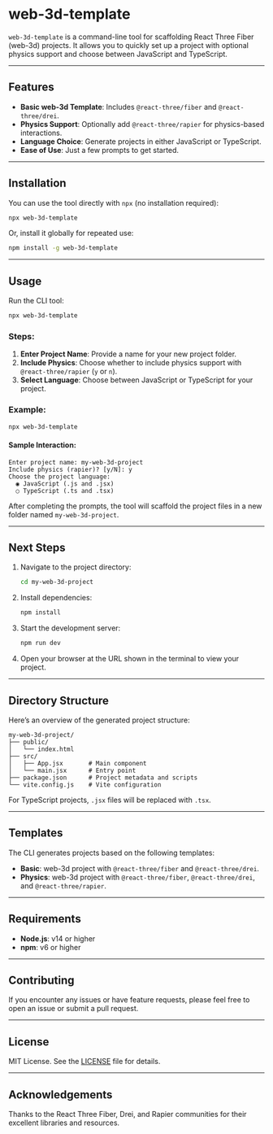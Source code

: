 # web-3d-template

`web-3d-template` is a command-line tool for scaffolding React Three Fiber (web-3d) projects. It allows you to quickly set up a project with optional physics support and choose between JavaScript and TypeScript.

---

## Features

* **Basic web-3d Template**: Includes `@react-three/fiber` and `@react-three/drei`.
* **Physics Support**: Optionally add `@react-three/rapier` for physics-based interactions.
* **Language Choice**: Generate projects in either JavaScript or TypeScript.
* **Ease of Use**: Just a few prompts to get started.

---

## Installation

You can use the tool directly with `npx` (no installation required):

```bash
npx web-3d-template
```

Or, install it globally for repeated use:

```bash
npm install -g web-3d-template
```

---

## Usage

Run the CLI tool:

```bash
npx web-3d-template
```

### Steps:

1. **Enter Project Name**: Provide a name for your new project folder.
2. **Include Physics**: Choose whether to include physics support with `@react-three/rapier` (`y` or `n`).
3. **Select Language**: Choose between JavaScript or TypeScript for your project.

### Example:

```bash
npx web-3d-template
```

#### Sample Interaction:

```text
Enter project name: my-web-3d-project
Include physics (rapier)? [y/N]: y
Choose the project language:
  ◉ JavaScript (.js and .jsx)
  ○ TypeScript (.ts and .tsx)
```

After completing the prompts, the tool will scaffold the project files in a new folder named `my-web-3d-project`.

---

## Next Steps

1. Navigate to the project directory:

   ```bash
   cd my-web-3d-project
   ```
2. Install dependencies:

   ```bash
   npm install
   ```
3. Start the development server:

   ```bash
   npm run dev
   ```
4. Open your browser at the URL shown in the terminal to view your project.

---

## Directory Structure

Here’s an overview of the generated project structure:

```text
my-web-3d-project/
├── public/
│   └── index.html
├── src/
│   ├── App.jsx       # Main component
│   └── main.jsx      # Entry point
├── package.json      # Project metadata and scripts
└── vite.config.js    # Vite configuration
```

For TypeScript projects, `.jsx` files will be replaced with `.tsx`.

---

## Templates

The CLI generates projects based on the following templates:

* **Basic**: web-3d project with `@react-three/fiber` and `@react-three/drei`.
* **Physics**: web-3d project with `@react-three/fiber`, `@react-three/drei`, and `@react-three/rapier`.

---

## Requirements

* **Node.js**: v14 or higher
* **npm**: v6 or higher

---

## Contributing

If you encounter any issues or have feature requests, please feel free to open an issue or submit a pull request.

---

## License

MIT License. See the [LICENSE](LICENSE) file for details.

---

## Acknowledgements

Thanks to the React Three Fiber, Drei, and Rapier communities for their excellent libraries and resources.
